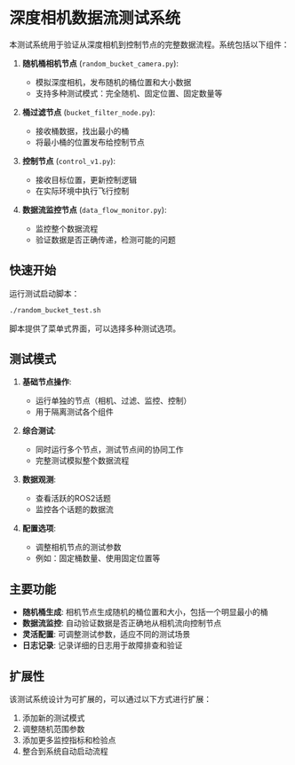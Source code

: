 # 深度相机数据流测试系统

本测试系统用于验证从深度相机到控制节点的完整数据流程。系统包括以下组件：

1. **随机桶相机节点** (`random_bucket_camera.py`): 
   - 模拟深度相机，发布随机的桶位置和大小数据
   - 支持多种测试模式：完全随机、固定位置、固定数量等

2. **桶过滤节点** (`bucket_filter_node.py`): 
   - 接收桶数据，找出最小的桶
   - 将最小桶的位置发布给控制节点

3. **控制节点** (`control_v1.py`):
   - 接收目标位置，更新控制逻辑
   - 在实际环境中执行飞行控制

4. **数据流监控节点** (`data_flow_monitor.py`):
   - 监控整个数据流程
   - 验证数据是否正确传递，检测可能的问题

## 快速开始

运行测试启动脚本：

```bash
./random_bucket_test.sh
```

脚本提供了菜单式界面，可以选择多种测试选项。

## 测试模式

1. **基础节点操作**:
   - 运行单独的节点（相机、过滤、监控、控制）
   - 用于隔离测试各个组件

2. **综合测试**:
   - 同时运行多个节点，测试节点间的协同工作
   - 完整测试模拟整个数据流程

3. **数据观测**:
   - 查看活跃的ROS2话题
   - 监控各个话题的数据流

4. **配置选项**:
   - 调整相机节点的测试参数
   - 例如：固定桶数量、使用固定位置等

## 主要功能

- **随机桶生成**: 相机节点生成随机的桶位置和大小，包括一个明显最小的桶
- **数据流监控**: 自动验证数据是否正确地从相机流向控制节点
- **灵活配置**: 可调整测试参数，适应不同的测试场景
- **日志记录**: 记录详细的日志用于故障排查和验证

## 扩展性

该测试系统设计为可扩展的，可以通过以下方式进行扩展：

1. 添加新的测试模式
2. 调整随机范围参数
3. 添加更多监控指标和检验点
4. 整合到系统自动启动流程
